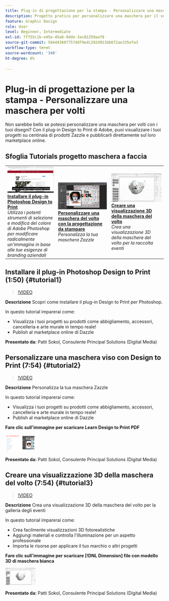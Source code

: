 ```yaml
---
title: Plug-in di progettazione per la stampa - Personalizzare una maschera per volti
description: Progetto pratico per personalizzare una maschera per il volto
feature: Graphic Design
role: User
level: Beginner, Intermediate
exl-id: 7f755c1b-e45e-45a6-9dde-3ac81259aaf8
source-git-commit: 58444368f757ddf9edc292d921bb6f2ae335efa3
workflow-type: tm+mt
source-wordcount: '349'
ht-degree: 0%

---
```


# Plug-in di progettazione per la stampa - Personalizzare una maschera per volti

Non sarebbe bello se potessi personalizzare una maschera per volti con i tuoi disegni? Con il plug-in Design to Print di Adobe, puoi visualizzare i tuoi progetti su centinaia di prodotti Zazzle e pubblicarli direttamente sul loro marketplace online.

## Sfoglia Tutorials progetto maschera a faccia

<table style="table-layout:fixed">
<tr>
 <td>
   <a href="handsonproject.md#tutorial1">
      <img alt="Installare il plug-in Photoshop Design to Print" src="../assets/d2p_install_sokol_thumbnail.jpg" />
   </a>
    <div>
   <a href="handsonproject.md#tutorial1"><strong>Installare il plug-in Photoshop Design to Print</strong></a>
    </div>
    <em>Utilizza i potenti strumenti di selezione e modifica del colore di Adobe Photoshop per modificare radicalmente un'immagine in base alle tue esigenze di branding aziendali</em>
    <br>
  </td>
  <td>
    <a href="handsonproject.md#tutorial2">
        <img alt="Personalizzare una maschera viso con Design to Print" src="../assets/d2p_faceMask_sokol_thumbnail.jpg" />
    </a>
    <div>
    <a href="handsonproject.md#tutorial2"><strong>Personalizzare una maschera del volto con la progettazione da stampare</strong></a>
    </div>
    <em>Personalizza la tua maschera Zazzle</em>
    <br>
  </td>
  <td>
    <a href="handsonproject.md#tutorial3">
      <img alt="Creare una visualizzazione 3D della maschera del volto" src="../assets/DN_faceMaskShare_sokol_thumbnail.jpg" />
   </a>
    <div>
   <a href="handsonproject.md#tutorial3"><strong>Creare una visualizzazione 3D della maschera del volto</strong></a>
    </div>
    <em>Crea una visualizzazione 3D della maschera del volto per la raccolta eventi</em>
    <br>
  </td>
</tr>
</table>

## Installare il plug-in Photoshop Design to Print (1:50) {#tutorial1}

>[!VIDEO](https://video.tv.adobe.com/v/327096?hidetitle=true)

**Descrizione**
Scopri come installare il plug-in Design to Print per Photoshop.

In questo tutorial imparerai come:
* Visualizza i tuoi progetti su prodotti come abbigliamento, accessori, cancelleria e arte murale in tempo reale!
* Publish al marketplace online di Dazzle

**Presentato da:**
Patti Sokol, Consulente Principal Solutions (Digital Media)

## Personalizzare una maschera viso con Design to Print (7:54) {#tutorial2}

>[!VIDEO](https://video.tv.adobe.com/v/327097?hidetitle=true)

**Descrizione**
Personalizza la tua maschera Zazzle

In questo tutorial imparerai come:
* Visualizza i tuoi progetti su prodotti come abbigliamento, accessori, cancelleria e arte murale in tempo reale!
* Publish al marketplace online di Dazzle

**Fare clic sull&#39;immagine per scaricare Learn Design to Print PDF**

[![Scopri la progettazione da stampare](../assets/LearnDesigntoPrint_96.png)](../assets/LearnDesigntoPrint.pdf)

**Presentato da:**
Patti Sokol, Consulente Principal Solutions (Digital Media)

## Creare una visualizzazione 3D della maschera del volto (7:54) {#tutorial3}

>[!VIDEO](https://video.tv.adobe.com/v/327098?hidetitle=true)

**Descrizione**
Crea una visualizzazione 3D della maschera del volto per la galleria degli eventi

In questo tutorial imparerai come:
* Crea facilmente visualizzazioni 3D fotorealistiche
* Aggiungi materiali e controlla l&#39;illuminazione per un aspetto professionale
* Importa le risorse per applicare il tuo marchio o altri progetti

**Fare clic sull&#39;immagine per scaricare [!DNL Dimension] file con modello 3D di maschera bianca**

[![Immagine di confronto](../assets/whitemask_96.png)](https://stock.adobe.com/search/3d-assets?load_type=search&amp;native_visual_search=&amp;similar_content_id=&amp;is_recent_search=&amp;search_type=usertyped&amp;k=face+mask&amp;asset_id=324075591)

**Presentato da:**
Patti Sokol, Consulente Principal Solutions (Digital Media)
